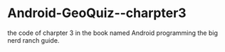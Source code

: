 Android-GeoQuiz--charpter3
==========================

the code of charpter 3 in the book named Android programming the big nerd ranch guide.
